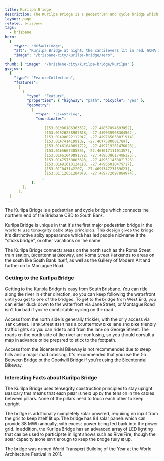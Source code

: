 ```yaml
---
title: Kurilpa Bridge
description: The Kurilpa Bridge is a pedestrian and cycle bridge which connects the northern end of the Brisbane CBD to South Bank.
layout: page
related: brisbane
tags:
  - brisbane
hero:
  {
    "type": "defaultImage",
    "alt": "Kurilpa Bridge at night, the cantilevers lit in red. GOMA is illuminated blue in the background. The footpath is brightly lit in warm light.",
    "image": "/brisbane-city/kurilpa-bridge/hero",
  }
thumb: { "image": "/brisbane-city/kurilpa-bridge/kurilpa" }
geojson:
  {
    "type": "FeatureCollection",
    "features":
      [
        {
          "type": "Feature",
          "properties": { "highway": "path", "bicycle": "yes" },
          "geometry":
            {
              "type": "LineString",
              "coordinates":
                [
                  [153.01986186363587, -27.46857094393052],
                  [153.01926238907848, -27.469035908304562],
                  [153.01690022112047, -27.469765053031914],
                  [153.0167414199132, -27.4697580081784],
                  [153.01661040891722, -27.469719261476026],
                  [153.0165667385852, -27.46961711101357],
                  [153.01661040891722, -27.469539617496125],
                  [153.01675730003393, -27.469511438021726],
                  [153.01691610124118, -27.46955018479717],
                  [153.017043142207, -27.469634723169023],
                  [153.01712651284078, -27.469772097884974],
                ],
            },
        },
      ],
  }
---
```


The Kurilpa Bridge is a pedestrian and cycle bridge which connects the northern end of the Brisbane CBD to South Bank.

Kurilpa Bridge is unique in that it's the first major pedestrian bridge in the world to use tensegrity cable stay principles. This design gives the bridge it's distinctive spiky appearance which has led people nickname it the "sticks bridge", or other variations on the name.

The Kurilpa Bridge connects areas on the north such as the Roma Street train station, Bicentennial Bikeway, and Roma Street Parklands to areas on the south like South Bank itself, as well as the Gallery of Modern Art and further on to Montague Road.

<h3>Getting to the Kurilpa Bridge</h3>
Getting to the Kuripla Bridge is easy from South Brisbane. You can ride along the river in either direction, so you can keep following the waterfront until you get to one of the bridges. To get to the bridge from West End, you can either duck down to the waterfront via Jane Street, or Montague Road isn't too bad if you're comfortable cycling on the road.

Access from the north side is generally trickier, with the only access via Tank Street. Tank Street itself has a counterflow bike lane and bike friendly traffic lights so you can ride to and from the lane on George Street. The roads on the north side of the river are confusing, so you should consult a map in advance or be prepared to stick to the footpath.

Access from the Bicentennial Bikeway is not recommended due to steep hills and a major road crossing. It's recommended that you use the Go Between Bridge or the Goodwill Bridge if you're using the Bicentennial Bikeway.

<h3>Interesting Facts about Kurilpa Bridge</h3>
The Kurilpa Bridge uses tensegrity construction principles to stay upright. Basically this means that each pillar is held up by the tension in the cables between pillars. None of the pillars need to touch each other to keep upright.

The bridge is additionally completely solar powered, requiring no input from the grid to keep itself lit up. The bridge has 84 solar panels which can provide 38 MWh annually, with excess power being fed back into the power grid. In addition, the Kurilpa Bridge has an advanced array of LED lighting that can be used to participate in light shows such as RiverFire, though the solar capacity alone isn't enough to keep the bridge fully lit up.

The bridge was named World Transport Building of the Year at the World Architecture Festival in 2011.

